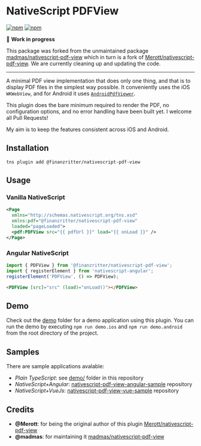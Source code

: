 # NativeScript PDFView

[![npm](https://img.shields.io/npm/v/@finanzritter/nativescript-pdf-view.svg)](https://www.npmjs.com/package/@finanzritter/nativescript-pdf-view)
[![npm](https://img.shields.io/npm/dt/@finanzritter/nativescript-pdf-view.svg?label=npm%20downloads)](https://www.npmjs.com/package/@finanzritter/nativescript-pdf-view)

:construction: **Work in progress**

This package was forked from the unmaintained package
[madmas/nativescript-pdf-view](https://github.com/madmas/nativescript-pdf-view) which in turn is a
fork of [Merott/nativescript-pdf-view](https://github.com/Merott/nativescript-pdf-view). We are
currently cleaning up and updating the code.

---

A minimal PDF view implementation that does only one thing, and that is to display PDF files in the simplest way possible. It conveniently uses the iOS `WKWebView`, and for Android it uses [`AndroidPdfViewer`](https://github.com/barteksc/AndroidPdfViewer).

This plugin does the bare minimum required to render the PDF, no configuration options, and no error handling have been built yet. I welcome all Pull Requests!

My aim is to keep the features consistent across iOS and Android.

## Installation

```
tns plugin add @finanzritter/nativescript-pdf-view
```

## Usage

### Vanilla NativeScript

```xml
<Page
  xmlns="http://schemas.nativescript.org/tns.xsd"
  xmlns:pdf="@finanzritter/nativescript-pdf-view"
  loaded="pageLoaded">
  <pdf:PDFView src="{{ pdfUrl }}" load="{{ onLoad }}" />
</Page>
```

### Angular NativeScript

```ts
import { PDFView } from '@finanzritter/nativescript-pdf-view';
import { registerElement } from 'nativescript-angular';
registerElement('PDFView', () => PDFView);
```

```html
<PDFView [src]="src" (load)="onLoad()"></PDFView>
```

## Demo

Check out the [demo](./demo) folder for a demo application using this plugin. You can run the demo by executing `npm run demo.ios` and `npm run demo.android` from the root directory of the project.


## Samples

There are sample applications avalable:

* *Plain TypeScript*: see [demo/](https://github.com/madmas/nativescript-pdf-view/tree/master/demo) folder in this repository
* *NativeScript+Angular*: [nativescript-pdf-view-angular-sample](https://github.com/madmas/nativescript-pdf-view-angular-sample) repository
* *NativeScript+VueJs*:  [nativescript-pdf-view-vue-sample](https://github.com/madmas/nativescript-pdf-view-vue-sample) repository

## Credits

- **@Merott**: for being the original author of this plugin [Merott/nativescript-pdf-view](https://github.com/Merott/nativescript-pdf-view)
- **@madmas**: for maintaining it [madmas/nativescript-pdf-view](https://github.com/madmas/nativescript-pdf-view)